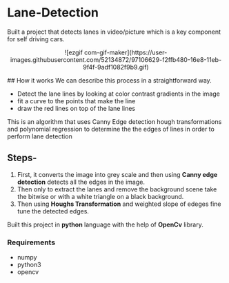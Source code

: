 # Lane-Detection
Built a project that detects lanes in video/picture which is a key component for self driving cars.
<p align="center"> ![ezgif com-gif-maker](https://user-images.githubusercontent.com/52134872/97106629-f2ffb480-16e8-11eb-9f4f-9adf1082f9b9.gif)</p>
## How it works
We can describe this process in a straightforward way. 

- Detect the lane lines by looking at color contrast gradients in the image
- fit a curve to the points that make the line
- draw the red lines on top of the lane lines

This is an algorithm that uses Canny Edge detection hough transformations and polynomial regression to determine the the edges of lines in order to perform lane detection



## Steps-
1. First, it converts the image into grey scale and then using **Canny edge detection** detects all the edges in the image.
2. Then only to extract the lanes and remove the background scene take the bitwise or with a white triangle on a black background.
3. Then using **Houghs Transformation** and weighted slope of edeges fine tune the detected edges.  


Built this project in **python** language with the help of **OpenCv** library.
### Requirements 
- numpy
- python3
- opencv

